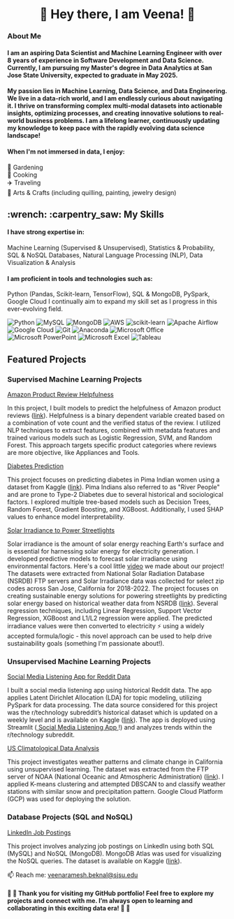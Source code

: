 
<h1 align = "center">👋 Hey there, I am Veena! 👋</h1>

### About Me

#### I am an aspiring Data Scientist and Machine Learning Engineer with over 8 years of experience in Software Development and Data Science. Currently, I am pursuing my Master's degree in Data Analytics at San Jose State University, expected to graduate in May 2025.
#### My passion lies in Machine Learning, Data Science, and Data Engineering. We live in a data-rich world, and I am endlessly curious about navigating it. I thrive on transforming complex multi-modal datasets into actionable insights, optimizing processes, and creating innovative solutions to real-world business problems. I am a lifelong learner, continuously updating my knowledge to keep pace with the rapidly evolving data science landscape!

#### When I'm not immersed in data, I enjoy:
🌱 Gardening <br>
🍳 Cooking <br>
✈️ Traveling <br>
🎨 Arts & Crafts (including quilling, painting, jewelry design) 

<h2>:wrench: :carpentry_saw: My Skills </h2>

#### I have strong expertise in:

Machine Learning (Supervised & Unsupervised),
Statistics & Probability,
SQL & NoSQL Databases,
Natural Language Processing (NLP),
Data Visualization & Analysis

#### I am proficient in tools and technologies such as:

Python (Pandas, Scikit-learn, TensorFlow),
SQL & MongoDB,
PySpark,
Google Cloud
I continually aim to expand my skill set as I progress in this ever-evolving field.
<br>
<a>

![Python](https://img.shields.io/badge/python-3670A0?style=for-the-badge&logo=python&logoColor=ffdd54)  ![MySQL](https://img.shields.io/badge/mysql-%2300f.svg?style=for-the-badge&logo=mysql&logoColor=white) ![MongoDB](https://img.shields.io/badge/MongoDB-%234ea94b.svg?style=for-the-badge&logo=mongodb&logoColor=white) ![AWS](https://img.shields.io/badge/AWS-%23FF9900.svg?style=for-the-badge&logo=amazon-aws&logoColor=white) ![scikit-learn](https://img.shields.io/badge/scikit--learn-%23F7931E.svg?style=for-the-badge&logo=scikit-learn&logoColor=white) ![Apache Airflow](https://img.shields.io/badge/Apache%20Airflow-017CEE?style=for-the-badge&logo=Apache%20Airflow&logoColor=white) ![Google Cloud](https://img.shields.io/badge/GoogleCloud-%234285F4.svg?style=for-the-badge&logo=google-cloud&logoColor=white) ![Git](https://img.shields.io/badge/git-%23F05033.svg?style=for-the-badge&logo=git&logoColor=white) ![Anaconda](https://img.shields.io/badge/Anaconda-%2344A833.svg?style=for-the-badge&logo=anaconda&logoColor=white) ![Microsoft Office](https://img.shields.io/badge/Microsoft_Office-D83B01?style=for-the-badge&logo=microsoft-office&logoColor=white) ![Microsoft PowerPoint](https://img.shields.io/badge/Microsoft_PowerPoint-B7472A?style=for-the-badge&logo=microsoft-powerpoint&logoColor=white) ![Microsoft Excel](https://img.shields.io/badge/Microsoft_Excel-217346?style=for-the-badge&logo=microsoft-excel&logoColor=white) ![Tableau](https://img.shields.io/badge/Tableau-E97627?style=for-the-badge&logo=Tableau&logoColor=white)

<h2> Featured Projects </h2>

### Supervised Machine Learning Projects

<a href="https://github.com/VeenaBeknal/Predicting-Amazon-Product-Review-Helpfulness"> Amazon Product Review Helpfulness </a> 

In this project, I built models to predict the helpfulness of Amazon product reviews (<a href="https://nijianmo.github.io/amazon/index.html">link</a>). 
Helpfulness is a binary dependent variable created based on a combination of vote count and the verified status of the review.
I utilized NLP techniques to extract features, combined with metadata features and trained various models such as Logistic Regression, SVM, and Random Forest. This approach targets specific product categories where reviews are more objective, like Appliances and Tools.

<a href="https://github.com/VeenaBeknal/DiabetesPrediction"> Diabetes Prediction </a>

This project focuses on predicting diabetes in Pima Indian women using a dataset from Kaggle (<a href="https://www.kaggle.com/datasets/uciml/pima-indians-diabetes-database">link</a>). 
Pima Indians also referred to as "River People" and are prone to Type-2 Diabetes due to several historical and sociological factors. 
I explored multiple tree-based models such as Decision Trees, Random Forest, Gradient Boosting, and XGBoost. Additionally, I used SHAP values to enhance model interpretability.

<a href="https://github.com/VeenaBeknal/Solar-Irradiance-to-Sustainably-Power-Streetlights"> Solar Irradiance to Power Streetlights </a>

Solar irradiance is the amount of solar energy reaching Earth's surface and is essential for harnessing solar energy for electricity generation.
I developed predictive models to forecast solar irradiance using environmental factors. Here's a cool little <a href="https://www.youtube.com/watch?v=IVOnb03VfPs">video</a> we made about our project! 
The datasets were extracted from National Solar Radiation Database (NSRDB) FTP servers and Solar Irradiance data was collected for select zip codes across San Jose, California for 2018-2022. 
The project focuses on creating sustainable energy solutions for powering streetlights by predicting solar energy based on historical weather data from NSRDB (<a href="https://nsrdb.nrel.gov/data-viewer">link</a>). 
Several regression techniques, including Linear Regression, Support Vector Regression, XGBoost and L1/L2 regression were applied. 
The predicted irradiance values were then converted to electricity ⚡ using a widely accepted formula/logic - this novel approach can be used to help drive sustainability goals (something I'm passionate about!). 

### Unsupervised Machine Learning Projects

<a href="https://github.com/VeenaBeknal/Social-Media-Listening-for-Reddit-Posts-and-Comments"> Social Media Listening App for Reddit Data </a>

I built a social media listening app using historical Reddit data. The app applies Latent Dirichlet Allocation (LDA) for topic modeling, utilizing PySpark for data processing. 
The data source considered for this project was the r/technology subreddit’s historical dataset which is updated on a weekly level and is available on Kaggle (<a href="https://www.kaggle.com/datasets/curiel/rtechnology-posts-and-comments/data">link</a>). The app is deployed using Streamlit (<a href="https://reddit-historical-listening.streamlit.app/"> Social Media Listening App </a> !) and analyzes trends within the r/technology subreddit.

<a href="https://github.com/VeenaBeknal/USClimatologicalDataAnalysis"> US Climatological Data Analysis </a>

This project investigates weather patterns and climate change in California using unsupervised learning. 
The dataset was extracted from the FTP server of NOAA (National Oceanic and Atmospheric Administration) (<a href="https://www.ncei.noaa.gov/pub/data/ghcn/daily/by_year/">link</a>).
I applied K-means clustering and attempted DBSCAN to and classify weather stations with similar snow and precipitation pattern. Google Cloud Platform (GCP) was used for deploying the solution.

### Database Projects (SQL and NoSQL)

<a href="https://github.com/VeenaBeknal/LinkedInJobPostings"> LinkedIn Job Postings </a>

This project involves analyzing job postings on LinkedIn using both SQL (MySQL) and NoSQL (MongoDB). MongoDB Atlas was used for visualizing the NoSQL queries. The dataset is available on Kaggle (<a href="https://www.kaggle.com/datasets/arshkon/linkedin-job-postings?select=job_postings.csv">link</a>).

📫 Reach me: veenaramesh.beknal@sjsu.edu 


<h4> 🙂 🙂 Thank you for visiting my GitHub portfolio! Feel free to explore my projects and connect with me. I’m always open to learning and collaborating in this exciting data era! 🙂 🙂 </h4>

<!--
**VeenaBeknal/VeenaBeknal** is a ✨ _special_ ✨ repository because its `README.md` (this file) appears on your GitHub profile.

Here are some ideas to get you started:

- 🔭 I’m currently working on ...
- 🌱 I’m currently learning ...
- 👯 I’m looking to collaborate on ...
- 🤔 I’m looking for help with ...
- 💬 Ask me about ...
- 📫 How to reach me: ...
- 😄 Pronouns: She/Her
- ⚡ Fun fact: ...
-->
